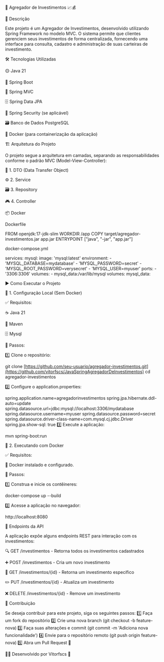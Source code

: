 🚀 Agregador de Investimentos 📈💰

📝 Descrição

Este projeto é um Agregador de Investimentos, desenvolvido utilizando Spring Framework no modelo MVC. O sistema permite que clientes gerenciem seus investimentos de forma centralizada, fornecendo uma interface para consulta, cadastro e administração de suas carteiras de investimento.

🛠 Tecnologias Utilizadas

🟡 Java 21

🌱 Spring Boot

🎯 Spring MVC

🗄 Spring Data JPA

🔐 Spring Security (se aplicável)

🗃 Banco de Dados PostgreSQL

🐳 Docker (para containerização da aplicação)

🏗 Arquitetura do Projeto

O projeto segue a arquitetura em camadas, separando as responsabilidades conforme o padrão MVC (Model-View-Controller):

📌 1. DTO (Data Transfer Object)


⚙️ 2. Service


🗃 3. Repository

🎮 4. Controller


📦 Docker

Dockerfile

FROM openjdk:17-jdk-slim
WORKDIR /app
COPY target/agregador-investimentos.jar app.jar
ENTRYPOINT ["java", "-jar", "app.jar"]

docker-compose.yml

services:
  mysql:
    image: 'mysql:latest'
    environment:
      - 'MYSQL_DATABASE=mydatabase'
      - 'MYSQL_PASSWORD=secret'
      - 'MYSQL_ROOT_PASSWORD=verysecret'
      - 'MYSQL_USER=myuser'
    ports:
      - '3306:3306'
    volumes:
      - mysql_data:/var/lib/mysql
volumes:
  mysql_data:

▶️ Como Executar o Projeto

🔧 1. Configuração Local (Sem Docker)

✅ Requisitos:

☕ Java 21

🔧 Maven

🗄 Mysql

📌 Passos:

1️⃣ Clone o repositório:

git clone [https://github.com/seu-usuario/agregador-investimentos.git](https://github.com/vitorfscs/JavaSpringAgregadorDeInvestimentos)
cd agregador-investimentos

2️⃣ Configure o application.properties:

spring.application.name=agregadorinvestimentos
spring.jpa.hibernate.ddl-auto=update
spring.datasource.url=jdbc:mysql://localhost:3306/mydatabase
spring.datasource.username=myuser
spring.datasource.password=secret
spring.datasource.driver-class-name=com.mysql.cj.jdbc.Driver
spring.jpa.show-sql: true
3️⃣ Execute a aplicação:

mvn spring-boot:run

🐳 2. Executando com Docker

✅ Requisitos:

🐳 Docker instalado e configurado.

📌 Passos:

1️⃣ Construa e inicie os contêineres:

docker-compose up --build

2️⃣ Acesse a aplicação no navegador:

http://localhost:8080

📡 Endpoints da API

A aplicação expõe alguns endpoints REST para interação com os investimentos:

🔍 GET /investimentos - Retorna todos os investimentos cadastrados

➕ POST /investimentos - Cria um novo investimento

🔎 GET /investimentos/{id} - Retorna um investimento específico

✏️ PUT /investimentos/{id} - Atualiza um investimento

❌ DELETE /investimentos/{id} - Remove um investimento

🤝 Contribuição

Se deseja contribuir para este projeto, siga os seguintes passos:
1️⃣ Faça um fork do repositório
2️⃣ Crie uma nova branch (git checkout -b feature-nova)
3️⃣ Faça suas alterações e commit (git commit -m 'Adiciona nova funcionalidade')
4️⃣ Envie para o repositório remoto (git push origin feature-nova)
5️⃣ Abra um Pull Request 🚀


🧑‍💻 Desenvolvido por Vitorfscs 🚀

